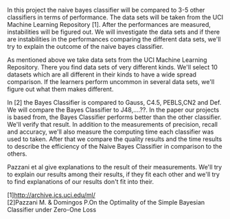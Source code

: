 In this project the naive bayes classifier will be compared to 3-5 other classifiers in terms of performance. The data sets will be taken from the UCI Machine Learning Repository [1].
After the performances are measured, instabilities will be figured out. We will investigate the data sets and if there are instabilities in the performances comparing the different data sets, we'll try to explain the outcome of the naive bayes classifier.

As mentioned above we take data sets from the UCI Machine Learning Repository. There you find data sets of very different kinds. We'll select 10 datasets which are all different in their kinds to have a wide spread comparison. If the learners perform uncommon in several data sets, we'll figure out what them makes different.

In [2] the Bayes Classifier is compared to Gauss, C4.5, PEBLS,CN2 and Def. We will compare the Bayes Classifier to J48,....??. In the paper our projects is based from, the Bayes Classifier performs better than the other classifier. We'll verify that result.
In addition to the measurements of precision, recall and accuracy, we'll also measure the computing time each classifier was used to taken.
After that we compare the quality results and the time results to describe the efficiency of the Naive Bayes Classifier in comparison to the others.

Pazzani et al give explanations to the result of their measurements. We'll try to explain our results among their results, if they fit each other and we'll try to find explanations of our results don't fit into their.





[1]http://archive.ics.uci.edu/ml/<br>
[2]Pazzani M. & Domingos P.On the Optimality of the Simple Bayesian Classifier under Zero-One Loss
